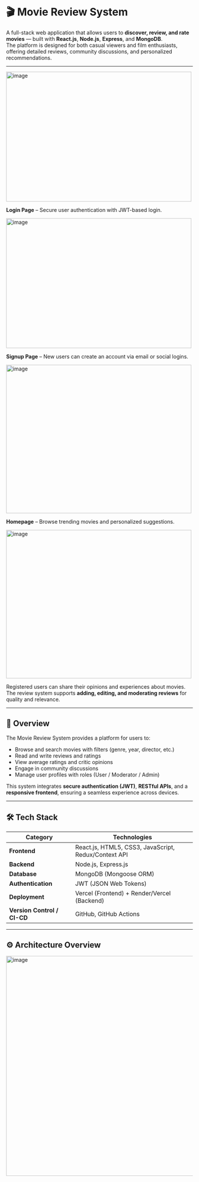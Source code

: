 # 🎬 Movie Review System

A full-stack web application that allows users to **discover, review, and rate movies** — built with **React.js**, **Node.js**, **Express**, and **MongoDB**.  
The platform is designed for both casual viewers and film enthusiasts, offering detailed reviews, community discussions, and personalized recommendations.

---
<img width="500" height="350" alt="image" src="https://github.com/user-attachments/assets/f20b5e72-7ad8-413c-a320-4f092066261e" />

**Login Page** – Secure user authentication with JWT-based login.


<img width="500" height="350" alt="image" src="https://github.com/user-attachments/assets/d7c832c5-7a96-46e4-9cc9-1362fc5b5b5b" />

**Signup Page** – New users can create an account via email or social logins.


<img width="500" height="400" alt="image" src="https://github.com/user-attachments/assets/27df9ea0-6d8e-4932-b368-61449af12b33" />

**Homepage** – Browse trending movies and personalized suggestions.


<img width="500" height="400" alt="image" src="https://github.com/user-attachments/assets/95831ccc-7af1-47f1-9f74-6fcc509e38af" />

Registered users can share their opinions and experiences about movies.  
The review system supports **adding, editing, and moderating reviews** for quality and relevance.

---

## 🧠 Overview

The Movie Review System provides a platform for users to:
- Browse and search movies with filters (genre, year, director, etc.)
- Read and write reviews and ratings
- View average ratings and critic opinions
- Engage in community discussions
- Manage user profiles with roles (User / Moderator / Admin)

This system integrates **secure authentication (JWT)**, **RESTful APIs**, and a **responsive frontend**, ensuring a seamless experience across devices.

---

## 🛠️ Tech Stack

| Category | Technologies |
|-----------|---------------|
| **Frontend** | React.js, HTML5, CSS3, JavaScript, Redux/Context API |
| **Backend** | Node.js, Express.js |
| **Database** | MongoDB (Mongoose ORM) |
| **Authentication** | JWT (JSON Web Tokens) |
| **Deployment** | Vercel (Frontend) + Render/Vercel (Backend) |
| **Version Control / CI-CD** | GitHub, GitHub Actions |

---

## ⚙️ Architecture Overview
<img width="733" height="593" alt="image" src="https://github.com/user-attachments/assets/b86509ee-5cae-4a4a-9703-8389242adcca" />

